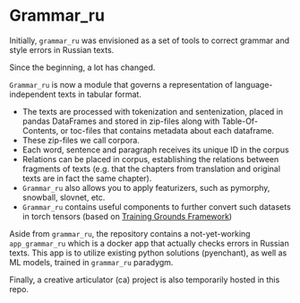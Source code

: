 # Grammar_ru

Initially, `grammar_ru` was envisioned as a set of tools to correct grammar and style errors in Russian texts.

Since the beginning, a lot has changed.

`Grammar_ru` is now a module that governs a representation of language-independent texts in tabular format.

* The texts are processed with tokenization and sentenization, placed in pandas DataFrames and stored in zip-files along
with Table-Of-Contents, or toc-files that contains metadata about each dataframe.
* These zip-files we call corpora.
* Each word, sentence and paragraph receives its unique ID in the corpus
* Relations can be placed in corpus, establishing the relations between fragments of texts
(e.g. that the chapters from translation and original texts are in fact the same chapter).
* `Grammar_ru` also allows you to apply featurizers, such as pymorphy, snowball, slovnet, etc.
* `Grammar_ru` contains useful components to further convert such datasets in torch tensors (based on [Training Grounds Framework](github.com/Outfittery/grounds))

Aside from `grammar_ru`, the repository contains a not-yet-working `app_grammar_ru` which is a docker app that actually 
checks errors in Russian texts. This app is to utilize existing python solutions (pyenchant), as well as ML models,
trained in `grammar_ru` paradygm.

Finally, a creative articulator (ca) project is also temporarily hosted in this repo.


